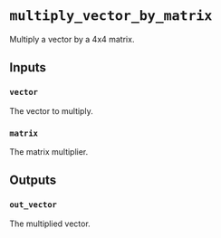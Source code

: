 # `multiply_vector_by_matrix`

Multiply a vector by a 4x4 matrix.

## Inputs

### `vector`

The vector to multiply.

### `matrix`

The matrix multiplier.

## Outputs

### `out_vector`

The multiplied vector.